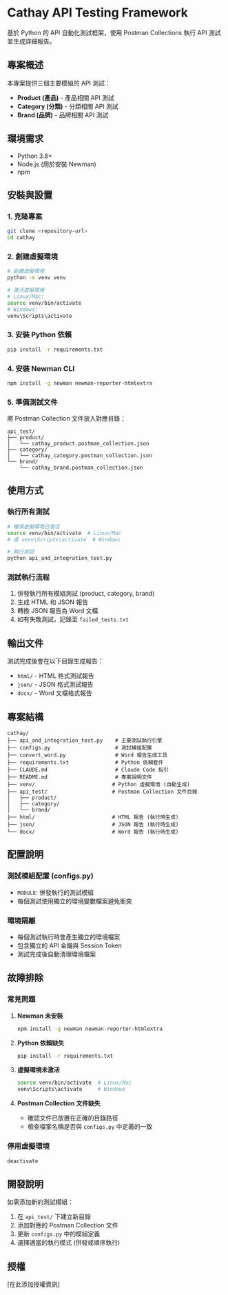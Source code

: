 # Cathay API Testing Framework

基於 Python 的 API 自動化測試框架，使用 Postman Collections 執行 API 測試並生成詳細報告。

## 專案概述

本專案提供三個主要模組的 API 測試：
- **Product (產品)** - 產品相關 API 測試
- **Category (分類)** - 分類相關 API 測試  
- **Brand (品牌)** - 品牌相關 API 測試

## 環境需求

- Python 3.8+
- Node.js (用於安裝 Newman)
- npm

## 安裝與設置

### 1. 克隆專案
```bash
git clone <repository-url>
cd cathay
```

### 2. 創建虛擬環境
```bash
# 創建虛擬環境
python -m venv venv

# 激活虛擬環境
# Linux/Mac:
source venv/bin/activate
# Windows:
venv\Scripts\activate
```

### 3. 安裝 Python 依賴
```bash
pip install -r requirements.txt
```

### 4. 安裝 Newman CLI
```bash
npm install -g newman newman-reporter-htmlextra
```

### 5. 準備測試文件

將 Postman Collection 文件放入對應目錄：
```
api_test/
├── product/
│   └── cathay_product.postman_collection.json
├── category/
│   └── cathay_category.postman_collection.json
└── brand/
    └── cathay_brand.postman_collection.json
```

## 使用方式

### 執行所有測試
```bash
# 確保虛擬環境已激活
source venv/bin/activate  # Linux/Mac
# 或 venv\Scripts\activate  # Windows

# 執行測試
python api_and_integration_test.py
```

### 測試執行流程
1. 併發執行所有模組測試 (product, category, brand)
2. 生成 HTML 和 JSON 報告
3. 轉換 JSON 報告為 Word 文檔
4. 如有失敗測試，記錄至 `failed_tests.txt`

## 輸出文件

測試完成後會在以下目錄生成報告：
- `html/` - HTML 格式測試報告
- `json/` - JSON 格式測試報告
- `docx/` - Word 文檔格式報告

## 專案結構

```
cathay/
├── api_and_integration_test.py    # 主要測試執行引擎
├── configs.py                     # 測試模組配置
├── convert_word.py                # Word 報告生成工具
├── requirements.txt               # Python 依賴套件
├── CLAUDE.md                      # Claude Code 指引
├── README.md                      # 專案說明文件
├── venv/                         # Python 虛擬環境 (自動生成)
├── api_test/                     # Postman Collection 文件目錄
│   ├── product/
│   ├── category/
│   └── brand/
├── html/                         # HTML 報告 (執行時生成)
├── json/                         # JSON 報告 (執行時生成)
└── docx/                         # Word 報告 (執行時生成)
```

## 配置說明

### 測試模組配置 (configs.py)
- `MODULE`: 併發執行的測試模組
- 每個測試使用獨立的環境變數檔案避免衝突

### 環境隔離
- 每個測試執行時會產生獨立的環境檔案
- 包含獨立的 API 金鑰與 Session Token
- 測試完成後自動清理環境檔案

## 故障排除

### 常見問題
1. **Newman 未安裝**
   ```bash
   npm install -g newman newman-reporter-htmlextra
   ```

2. **Python 依賴缺失**
   ```bash
   pip install -r requirements.txt
   ```

3. **虛擬環境未激活**
   ```bash
   source venv/bin/activate  # Linux/Mac
   venv\Scripts\activate     # Windows
   ```

4. **Postman Collection 文件缺失**
   - 確認文件已放置在正確的目錄路徑
   - 檢查檔案名稱是否與 `configs.py` 中定義的一致

### 停用虛擬環境
```bash
deactivate
```

## 開發說明

如需添加新的測試模組：
1. 在 `api_test/` 下建立新目錄
2. 添加對應的 Postman Collection 文件
3. 更新 `configs.py` 中的模組定義
4. 選擇適當的執行模式 (併發或順序執行)

## 授權

[在此添加授權資訊]
